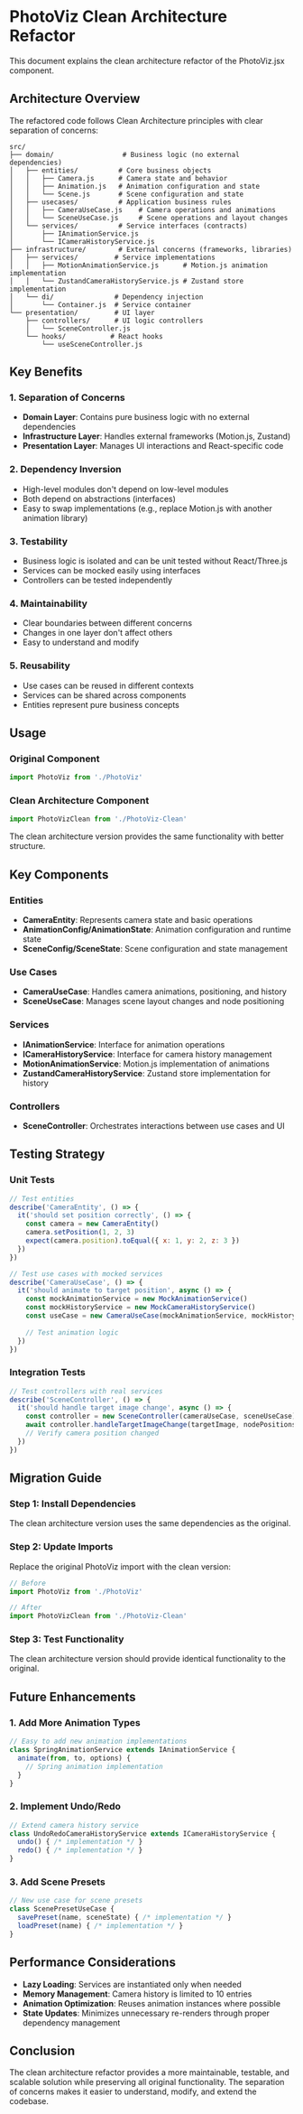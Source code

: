 # PhotoViz Clean Architecture Refactor

This document explains the clean architecture refactor of the PhotoViz.jsx component.

## Architecture Overview

The refactored code follows Clean Architecture principles with clear separation of concerns:

```
src/
├── domain/                 # Business logic (no external dependencies)
│   ├── entities/          # Core business objects
│   │   ├── Camera.js      # Camera state and behavior
│   │   ├── Animation.js   # Animation configuration and state
│   │   └── Scene.js       # Scene configuration and state
│   ├── usecases/          # Application business rules
│   │   ├── CameraUseCase.js    # Camera operations and animations
│   │   └── SceneUseCase.js     # Scene operations and layout changes
│   └── services/          # Service interfaces (contracts)
│       ├── IAnimationService.js
│       └── ICameraHistoryService.js
├── infrastructure/        # External concerns (frameworks, libraries)
│   ├── services/         # Service implementations
│   │   ├── MotionAnimationService.js      # Motion.js animation implementation
│   │   └── ZustandCameraHistoryService.js # Zustand store implementation
│   └── di/               # Dependency injection
│       └── Container.js  # Service container
└── presentation/         # UI layer
    ├── controllers/      # UI logic controllers
    │   └── SceneController.js
    └── hooks/           # React hooks
        └── useSceneController.js
```

## Key Benefits

### 1. Separation of Concerns
- **Domain Layer**: Contains pure business logic with no external dependencies
- **Infrastructure Layer**: Handles external frameworks (Motion.js, Zustand)
- **Presentation Layer**: Manages UI interactions and React-specific code

### 2. Dependency Inversion
- High-level modules don't depend on low-level modules
- Both depend on abstractions (interfaces)
- Easy to swap implementations (e.g., replace Motion.js with another animation library)

### 3. Testability
- Business logic is isolated and can be unit tested without React/Three.js
- Services can be mocked easily using interfaces
- Controllers can be tested independently

### 4. Maintainability
- Clear boundaries between different concerns
- Changes in one layer don't affect others
- Easy to understand and modify

### 5. Reusability
- Use cases can be reused in different contexts
- Services can be shared across components
- Entities represent pure business concepts

## Usage

### Original Component
```jsx
import PhotoViz from './PhotoViz'
```

### Clean Architecture Component
```jsx
import PhotoVizClean from './PhotoViz-Clean'
```

The clean architecture version provides the same functionality with better structure.

## Key Components

### Entities
- **CameraEntity**: Represents camera state and basic operations
- **AnimationConfig/AnimationState**: Animation configuration and runtime state
- **SceneConfig/SceneState**: Scene configuration and state management

### Use Cases
- **CameraUseCase**: Handles camera animations, positioning, and history
- **SceneUseCase**: Manages scene layout changes and node positioning

### Services
- **IAnimationService**: Interface for animation operations
- **ICameraHistoryService**: Interface for camera history management
- **MotionAnimationService**: Motion.js implementation of animations
- **ZustandCameraHistoryService**: Zustand store implementation for history

### Controllers
- **SceneController**: Orchestrates interactions between use cases and UI

## Testing Strategy

### Unit Tests
```javascript
// Test entities
describe('CameraEntity', () => {
  it('should set position correctly', () => {
    const camera = new CameraEntity()
    camera.setPosition(1, 2, 3)
    expect(camera.position).toEqual({ x: 1, y: 2, z: 3 })
  })
})

// Test use cases with mocked services
describe('CameraUseCase', () => {
  it('should animate to target position', async () => {
    const mockAnimationService = new MockAnimationService()
    const mockHistoryService = new MockCameraHistoryService()
    const useCase = new CameraUseCase(mockAnimationService, mockHistoryService)
    
    // Test animation logic
  })
})
```

### Integration Tests
```javascript
// Test controllers with real services
describe('SceneController', () => {
  it('should handle target image change', async () => {
    const controller = new SceneController(cameraUseCase, sceneUseCase)
    await controller.handleTargetImageChange(targetImage, nodePositions, camera, controls, groupRef)
    // Verify camera position changed
  })
})
```

## Migration Guide

### Step 1: Install Dependencies
The clean architecture version uses the same dependencies as the original.

### Step 2: Update Imports
Replace the original PhotoViz import with the clean version:

```jsx
// Before
import PhotoViz from './PhotoViz'

// After  
import PhotoVizClean from './PhotoViz-Clean'
```

### Step 3: Test Functionality
The clean architecture version should provide identical functionality to the original.

## Future Enhancements

### 1. Add More Animation Types
```javascript
// Easy to add new animation implementations
class SpringAnimationService extends IAnimationService {
  animate(from, to, options) {
    // Spring animation implementation
  }
}
```

### 2. Implement Undo/Redo
```javascript
// Extend camera history service
class UndoRedoCameraHistoryService extends ICameraHistoryService {
  undo() { /* implementation */ }
  redo() { /* implementation */ }
}
```

### 3. Add Scene Presets
```javascript
// New use case for scene presets
class ScenePresetUseCase {
  savePreset(name, sceneState) { /* implementation */ }
  loadPreset(name) { /* implementation */ }
}
```

## Performance Considerations

- **Lazy Loading**: Services are instantiated only when needed
- **Memory Management**: Camera history is limited to 10 entries
- **Animation Optimization**: Reuses animation instances where possible
- **State Updates**: Minimizes unnecessary re-renders through proper dependency management

## Conclusion

The clean architecture refactor provides a more maintainable, testable, and scalable solution while preserving all original functionality. The separation of concerns makes it easier to understand, modify, and extend the codebase.
